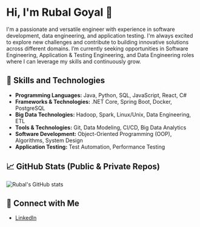 # Hi, I'm Rubal Goyal 👋

I'm a passionate and versatile engineer with experience in software development, data engineering, and application testing. I'm always excited to explore new challenges and contribute to building innovative solutions across different domains. I’m currently seeking opportunities in Software Engineering, Application & Testing Engineering, and Data Engineering roles where I can leverage my skills and continuously grow.

## 💼 Skills and Technologies
- **Programming Languages:** Java, Python, SQL, JavaScript, React, C#
- **Frameworks & Technologies:** .NET Core, Spring Boot, Docker, PostgreSQL
- **Big Data Technologies:** Hadoop, Spark, Linux/Unix, Data Engineering, ETL
- **Tools & Technologies:** Git, Data Modeling, CI/CD, Big Data Analytics
- **Software Development:** Object-Oriented Programming (OOP), Algorithms, System Design
- **Application Testing:** Test Automation, Performance Testing

## 📈 GitHub Stats (Public & Private Repos)
![Rubal's GitHub stats](https://github-readme-stats.vercel.app/api?username=RubalGoyal&show_icons=true&count_private=true)


## 📣 Connect with Me
- [LinkedIn](https://www.linkedin.com/in/rubalgoyal)
